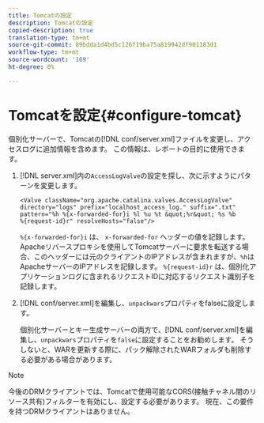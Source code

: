 ```yaml
---
title: Tomcatの設定
description: Tomcatの設定
copied-description: true
translation-type: tm+mt
source-git-commit: 89bdda1d4bd5c126f19ba75a819942df901183d1
workflow-type: tm+mt
source-wordcount: '169'
ht-degree: 0%

---
```



# Tomcatを設定{#configure-tomcat}

個別化サーバーで、Tomcatの[!DNL conf/server.xml]ファイルを変更し、アクセスログに追加情報を含めます。 この情報は、レポートの目的に使用できます。

1. [!DNL server.xml]内の`AccessLogValve`の設定を探し、次に示すようにパターンを変更します。

   ```
   <Valve className="org.apache.catalina.valves.AccessLogValve" 
   directory="logs" prefix="localhost_access_log." suffix=".txt" 
   pattern="%h %{x-forwarded-for}i %l %u %t &quot;%r&quot; %s %b 
   %{request-id}r" resolveHosts="false"/>
   ```

   `%{x-forwarded-for}i` は、 `x-forwarded-for` ヘッダーの値を記録します。Apacheリバースプロキシを使用してTomcatサーバーに要求を転送する場合、このヘッダーには元のクライアントのIPアドレスが含まれますが、`%h`はApacheサーバーのIPアドレスを記録します。 `%{request-id}r` は、個別化アプリケーションログに含まれるリクエストIDに対応するリクエスト識別子を記録します。

1. [!DNL conf/server.xml]を編集し、`unpackwars`プロパティをfalseに設定します。

   個別化サーバーとキー生成サーバーの両方で、[!DNL conf/server.xml]を編集し、`unpackwars`プロパティを`false`に設定することをお勧めします。 そうしないと、WARを更新する際に、パック解除されたWARフォルダも削除する必要がある場合があります。

>[!NOTE]
>
>今後のDRMクライアントでは、Tomcatで使用可能なCORS(接触チャネル間のリソース共有)フィルターを有効にし、設定する必要があります。 現在、この要件を持つDRMクライアントはありません。

